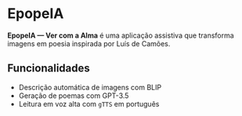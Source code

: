 # EpopeIA

**EpopeIA — Ver com a Alma** é uma aplicação assistiva que transforma imagens em poesia inspirada por Luís de Camões.

## Funcionalidades
- Descrição automática de imagens com BLIP
- Geração de poemas com GPT-3.5
- Leitura em voz alta com `gTTS` em português
